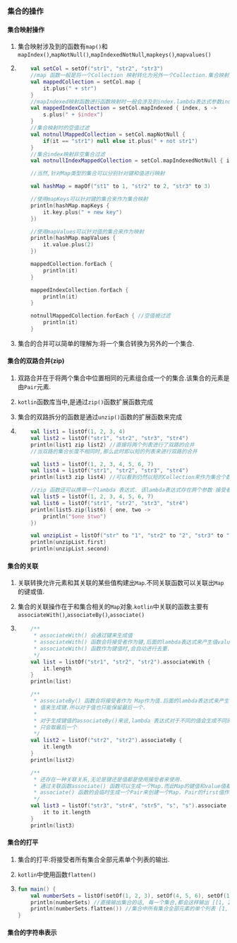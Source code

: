 ### 集合的操作

#### 集合映射操作

1. 集合映射涉及到的函数有`map()`和`mapIndex()`,`mapNotNull()`,`mapIndexedNotNull`,`mapkeys()`,`mapvalues()`

2. ```kotlin
       val setCol = setOf("str1", "str2", "str3")
       //map 函数一般是将一个Collection 映射转化为另外一个Collection.集合映射变换并不会改变Collection的先后顺序.map 函数接受一个lambda 表达式作为参数.
       val mappedCollection = setCol.map {
           it.plus(" + str")
       }
       //mapIndexed映射函数进行函数映射时一般会涉及到index.lambda表达式参数index即表示index
       val mappedIndexCollection = setCol.mapIndexed { index, s ->
           s.plus(" + $index")
       }
       //集合映射时的空值过滤
       val notnullMappedCollection = setCol.mapNotNull {
           if(it == "str1") null else it.plus(" + not str1")
       }
       //集合index映射非空集合过滤
       val notnullIndexMappedCollection = setCol.mapIndexedNotNull { index, s ->  }
   
       //当然,针对Map类型的集合可以分别针对键和值进行映射
   
       val hashMap = mapOf("st1" to 1, "str2" to 2, "str3" to 3)
   
       //使用mapKeys可以针对键的集合来作为集合映射
       println(hashMap.mapKeys {
           it.key.plus(" + new key")
       })
   
       //使用mapValues可以针对值的集合来作为映射
       println(hashMap.mapValues {
           it.value.plus(2)
       })
   
       mappedCollection.forEach {
           println(it)
       }
   
       mappedIndexCollection.forEach {
           println(it)
       }
   
       notnullMappedCollection.forEach { //空值被过滤
           println(it)
       }
   ```

3. 集合的合并可以简单的理解为:将一个集合转换为另外的一个集合.

#### 集合的双路合并(zip)

1. 双路合并在于将两个集合中位置相同的元素组合成一个的集合.该集合的元素是由`Pair`元素.

2. `kotlin`函数库当中,是通过`zip()`函数扩展函数完成

3. 集合的双路拆分的函数是通过`unzip()`函数的扩展函数来完成

4. ```kotlin
       val list1 = listOf(1, 2, 3, 4)
       val list2 = listOf("str1", "str2", "str3", "str4")
       println(list1 zip list2) //直接将两个列表进行了双路的合并
       //当双路的集合长度不相同时,那么此时即以短的列表来进行双路的合并
   
       val list3 = listOf(1, 2, 3, 4, 5, 6, 7)
       val list4 = listOf("str1", "str2", "str3", "str4")
       println(list3 zip list4) //可以看到仍然以短的Collection来作为集合个数来作为Pair Collection的个数
   
       //zip 函数还可以携带一个lambda 表达式. 该lambda表达式存在两个参数 接受者元素的和参数元素
       val list5 = listOf(1, 2, 3, 4, 5, 6, 7)
       val list6 = listOf("str1", "str2", "str3", "str4")
       println(list5.zip(list6) { one, two ->
           println("$one $two")
       })
   
       val unzipList = listOf("str" to "1", "str2" to "2", "str3" to "3", "str4" to "4").unzip()
       println(unzipList.first)
       println(unzipList.second)
   ```

#### 集合的关联

1. 关联转换允许元素和其关联的某些值构建出`Map`.不同关联函数可以关联出`Map`的键或值.

2. 集合的关联操作在于和集合相关的`Map`对象.`kotlin`中关联的函数主要有`associateWith()`,`associateBy()`,`associate()`

3. ```kotlin
       /**
        * associateWith() 会通过键来生成值
        * associateWith() 函数会将接受者作为键,后面的lambda表达式来产生值value.但是作为键值时, 键值可能会产生重复的.
        * associateWith() 函数作为键值时,会自动进行去重.
        */
       val list = listOf("str1", "str2", "str2").associateWith {
           it.length
       }
       println(list)
   
       /**
        * associateBy() 函数会将接受者作为 Map作为值.后面的lambda表达式来产生键值.生成键值.同样的道理.associateBy通过
        * 值来生成键.所以对于值也只能保留最后一个.
        *
        * 对于生成键值的associateBy()来说,lambda 表达式对于不同的值会生成不同的键.如果不相同的值还是会生成相同的键的话,那么
        * 只会取最后一个
        */
       val list2 = listOf("str2", "str2").associateBy {
           it.length
       }
       println(list2)
   
       /**
        * 还存在一种关联关系,无论是键还是值都是使用接受者来使用.
        * 通过关联函数associate() 函数可以生成一个Map.而此Map的键值和value值都是使用函数来生成的.
        * associate() 函数的会临时生成一个Pair来创建一个Map. Pair的first值作为键.Pair的second值作为值
        */
       val list3 = listOf("str3", "str4", "str5", "s", "s").associate {
           it to it.length
       }
       println(list3)
   ```

#### 集合的打平

1. 集合的打平:将接受者所有集合全部元素单个列表的输出.

2. `kotlin`中使用函数`flatten()`

3. ```kotlin
   fun main() {
       val numberSets = listOf(setOf(1, 2, 3), setOf(4, 5, 6), setOf(1, 2)) //可以看到,numberSets集合中存在三个子集合.
       println(numberSets) //直接输出集合的话, 每一个集合,都会这样输出 [[1, 2, 3], [4, 5, 6], [1, 2]] --->可以看到,不是单个列名
       println(numberSets.flatten()) //集合中所有集合全部元素的单个列表 [1, 2, 3, 4, 5, 6, 1, 2]
   }
   ```



#### 集合的字符串表示

